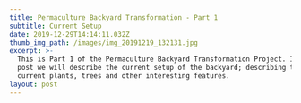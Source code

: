 ```yaml
---
title: Permaculture Backyard Transformation - Part 1
subtitle: Current Setup
date: 2019-12-29T14:14:11.032Z
thumb_img_path: /images/img_20191219_132131.jpg
excerpt: >-
  This is Part 1 of the Permaculture Backyard Transformation Project. In this
  post we will describe the current setup of the backyard; describing the
  current plants, trees and other interesting features.
layout: post
---
```


